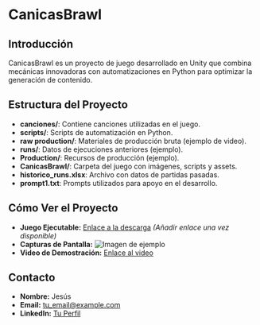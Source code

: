 # CanicasBrawl

## Introducción
CanicasBrawl es un proyecto de juego desarrollado en Unity que combina mecánicas innovadoras con automatizaciones en Python para optimizar la generación de contenido.

## Estructura del Proyecto
- **canciones/**: Contiene canciones utilizadas en el juego.
- **scripts/**: Scripts de automatización en Python.
- **raw production/**: Materiales de producción bruta (ejemplo de video).
- **runs/**: Datos de ejecuciones anteriores (ejemplo).
- **Production/**: Recursos de producción (ejemplo).
- **CanicasBrawl/**: Carpeta del juego con imágenes, scripts y assets.
- **historico_runs.xlsx**: Archivo con datos de partidas pasadas.
- **prompt1.txt**: Prompts utilizados para apoyo en el desarrollo.

## Cómo Ver el Proyecto
- **Juego Ejecutable:** [Enlace a la descarga](#) *(Añadir enlace una vez disponible)*
- **Capturas de Pantalla:** ![Imagen de ejemplo](https://link_a_una_imagen)
- **Video de Demostración:** [Enlace al video](https://link_a_tu_video)

## Contacto
- **Nombre:** Jesús
- **Email:** tu_email@example.com
- **LinkedIn:** [Tu Perfil](https://linkedin.com/in/tu_perfil)
